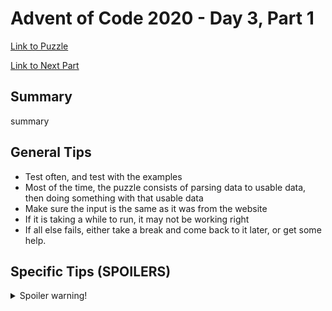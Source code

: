 # Advent of Code 2020 - Day 3, Part 1

[Link to Puzzle](https://adventofcode.com/2020/day/3)

[Link to Next Part](https://github.com/CodingAP/unofficial-aoc-syllabus/blob/main/years/2020/day3/part2.md)

## Summary
summary

## General Tips
- Test often, and test with the examples
- Most of the time, the puzzle consists of parsing data to usable data, then doing something with that usable data
- Make sure the input is the same as it was from the website
- If it is taking a while to run, it may not be working right
- If all else fails, either take a break and come back to it later, or get some help.

## Specific Tips (SPOILERS)
<details> <summary>Spoiler warning!</summary>

specific tips

</details>